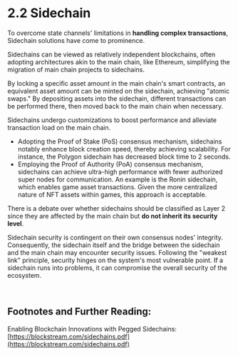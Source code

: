 # 2.2 Sidechain


To overcome state channels' limitations in **handling complex transactions**, Sidechain solutions have come to prominence.

Sidechains can be viewed as relatively independent blockchains, often adopting architectures akin to the main chain, like Ethereum, simplifying the migration of main chain projects to sidechains.

By locking a specific asset amount in the main chain's smart contracts, an equivalent asset amount can be minted on the sidechain, achieving "atomic swaps." By depositing assets into the sidechain, different transactions can be performed there, then moved back to the main chain when necessary.

<MdxImg src="/assets/2.2.1.gif" width="600px" alt="Side Chain.gif" />

Sidechains undergo customizations to boost performance and alleviate transaction load on the main chain.

- Adopting the Proof of Stake (PoS) consensus mechanism, sidechains notably enhance block creation speed, thereby achieving scalability. For instance, the Polygon sidechain has decreased block time to 2 seconds.
- Employing the Proof of Authority (PoA) consensus mechanism, sidechains can achieve ultra-high performance with fewer authorized super nodes for communication. An example is the Ronin sidechain, which enables game asset transactions. Given the more centralized nature of NFT assets within games, this approach is acceptable.

There is a debate over whether sidechains should be classified as Layer 2 since they are affected by the main chain but **do not inherit its security level**.

Sidechain security is contingent on their own consensus nodes' integrity. Consequently, the sidechain itself and the bridge between the sidechain and the main chain may encounter security issues. Following the "weakest link" principle, security hinges on the system's most vulnerable point. If a sidechain runs into problems, it can compromise the overall security of the ecosystem.


&nbsp; 
## Footnotes and Further Reading:

Enabling Blockchain Innovations with Pegged Sidechains: [https://blockstream.com/sidechains.pdf](https://blockstream.com/sidechains.pdf)

<GithubAvatar owner='lxdao-official' repo='myfirstlayer2-frontend' path='mdx/en/2.2-side-chain.md' />

<EditChapter url='https://github.com/lxdao-official/myfirstlayer2-frontend/blob/main/mdx/en/2.2-side-chain.md' />

